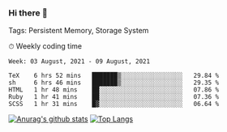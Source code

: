 ### Hi there 👋

Tags: Persistent Memory, Storage System

<!--

[![Anurag's github stats](https://github-readme-stats.vercel.app/api?username=wwyf)](https://github.com/anuraghazra/github-readme-stats)

[![Anurag's github stats](https://github-readme-stats.vercel.app/api?username=wwyf&count_private=true)](https://github.com/anuraghazra/github-readme-stats)


[![Top Langs](https://github-readme-stats.vercel.app/api/top-langs/?username=wwyf&count_private=true&&hide=jupyter%20notebook,html)](https://github.com/anuraghazra/github-readme-stats)



-->


⏱ Weekly coding time

<!--START_SECTION:waka-->
```text
Week: 03 August, 2021 - 09 August, 2021

TeX    6 hrs 52 mins   ███████▒░░░░░░░░░░░░░░░░░   29.84 % 
sh     6 hrs 46 mins   ███████▒░░░░░░░░░░░░░░░░░   29.35 % 
HTML   1 hr 48 mins    ██░░░░░░░░░░░░░░░░░░░░░░░   07.86 % 
Ruby   1 hr 41 mins    ██░░░░░░░░░░░░░░░░░░░░░░░   07.36 % 
SCSS   1 hr 31 mins    █▓░░░░░░░░░░░░░░░░░░░░░░░   06.64 % 
```
<!--END_SECTION:waka-->



[![Anurag's github stats](https://github-readme-stats.vercel.app/api?username=wwyf&count_private=true&show_icons=true&hide_border=true)](https://github.com/anuraghazra/github-readme-stats) [![Top Langs](https://github-readme-stats.vercel.app/api/top-langs/?username=wwyf&count_private=true&hide=jupyter%20notebook,html,OpenEdge%20ABL&langs_count=10&layout=compact&hide_border=true)](https://github.com/anuraghazra/github-readme-stats)

<!--

[![willianrod's wakatime stats](https://github-readme-stats.vercel.app/api/wakatime?username=wwyf)](https://github.com/anuraghazra/github-readme-stats)


-->
